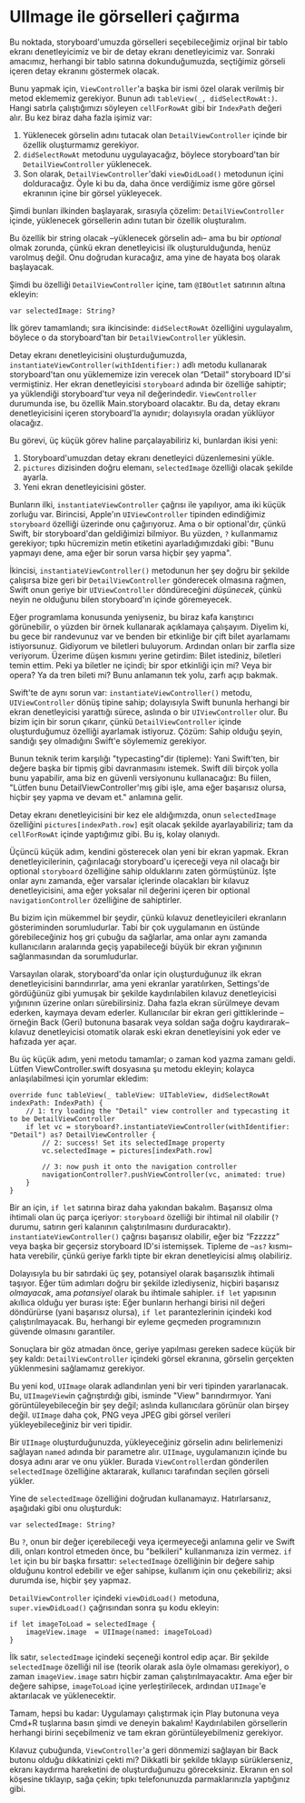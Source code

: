 # UIImage ile görselleri çağırma

Bu noktada, storyboard'umuzda görselleri seçebileceğimiz orjinal bir tablo ekranı denetleyicimiz ve bir de detay ekranı denetleyicimiz var. Sonraki amacımız, herhangi bir tablo satırına dokunduğumuzda, seçtiğimiz görseli içeren detay ekranını göstermek olacak.

Bunu yapmak için, `ViewController`'a başka bir ismi özel olarak verilmiş bir metod eklememiz gerekiyor. Bunun adı `tableView(_, didSelectRowAt:)`. Hangi satırla çalıştığımızı söyleyen `cellForRowAt` gibi bir `IndexPath` değeri alır. Bu kez biraz daha fazla işimiz var: 

1. Yüklenecek görselin adını tutacak olan `DetailViewController` içinde bir özellik oluşturmamız gerekiyor.
2. `didSelectRowAt` metodunu uygulayacağız, böylece storyboard'tan bir `DetailViewController` yüklenecek.
3. Son olarak, `DetailViewController`'daki `viewDidLoad()` metodunun içini dolduracağız. Öyle ki bu da, daha önce verdiğimiz isme göre görsel ekranının içine bir görsel yükleyecek.

Şimdi bunları ilkinden başlayarak, sırasıyla çözelim: `DetailViewController` içinde, yüklenecek görsellerin adını tutan bir özellik oluşturalım.

Bu özellik bir string olacak –yüklenecek görselin adı– ama bu bir *optional* olmak zorunda, çünkü ekran denetleyicisi ilk oluşturulduğunda, henüz varolmuş değil. Onu doğrudan kuracağız, ama yine de hayata boş olarak başlayacak.

Şimdi bu özelliği `DetailViewController` içine, tam `@IBOutlet` satırının altına ekleyin:

    var selectedImage: String?

İlk görev tamamlandı; sıra ikincisinde: `didSelectRowAt` özelliğini uygulayalım, böylece o da storyboard'tan bir `DetailViewController` yüklesin.

Detay ekranı denetleyicisini oluşturduğumuzda, `instantiateViewController(withIdentifier:)` adlı metodu kullanarak storyboard'tan onu yüklememize izin verecek olan “Detail” storyboard ID'si vermiştiniz. Her ekran denetleyicisi `storyboard` adında bir özelliğe sahiptir; ya yüklendiği storyboard'tur veya nil değerindedir. `ViewController` durumunda ise, bu özellik Main.storyboard olacaktır. Bu da, detay ekranı denetleyicisini içeren storyboard'la aynıdır; dolayısıyla oradan yüklüyor olacağız.

Bu görevi, üç küçük görev haline parçalayabiliriz ki, bunlardan ikisi yeni:

1. Storyboard'umuzdan detay ekranı denetleyici düzenlemesini yükle.
2. `pictures` dizisinden doğru elemanı, `selectedImage` özelliği olacak şekilde ayarla.
3. Yeni ekran denetleyicisini göster.

Bunların ilki, `instantiateViewController` çağrısı ile yapılıyor, ama iki küçük zorluğu var. Birincisi, Apple'ın `UIViewController` tipinden edindiğimiz `storyboard` özelliği üzerinde onu çağırıyoruz. Ama o bir optional'dır, çünkü Swift, bir storyboard'dan geldiğimizi bilmiyor. Bu yüzden, `?` kullanmamız gerekiyor; tıpkı hücremizin metin etiketini ayarladığımızdaki gibi: "Bunu yapmayı dene, ama eğer bir sorun varsa hiçbir şey yapma". 

İkincisi, `instantiateViewController()` metodunun her şey doğru bir şekilde çalışırsa bize geri bir `DetailViewController` gönderecek olmasına rağmen, Swift onun geriye bir `UIViewController` döndüreceğini *düşünecek*, çünkü neyin ne olduğunu bilen storyboard'ın içinde göremeyecek.

Eğer programlama konusunda yeniyseniz, bu biraz kafa karıştırıcı görünebilir, o yüzden bir örnek kullanarak açıklamaya çalışayım. Diyelim ki, bu gece bir randevunuz var ve benden bir etkinliğe bir çift bilet ayarlamamı istiyorsunuz. Gidiyorum ve biletleri buluyorum. Ardından onları bir zarfla size veriyorum. Üzerime düşen kısmını yerine getirdim: Bilet istediniz, biletleri temin ettim. Peki ya biletler ne içindi; bir spor etkinliği için mi? Veya bir opera? Ya da tren bileti mi? Bunu anlamanın tek yolu, zarfı açıp bakmak.

Swift'te de aynı sorun var: `instantiateViewController()` metodu, `UIViewController` dönüş tipine sahip; dolayısıyla Swift bununla herhangi bir ekran denetleyicisi yarattığı sürece, aslında o bir `UIViewController` olur. Bu bizim için bir sorun çıkarır, çünkü  `DetailViewController` içinde oluşturduğumuz özelliği ayarlamak istiyoruz. Çözüm: Sahip olduğu şeyin, sandığı şey olmadığını Swift'e söylememiz gerekiyor.

Bunun teknik terim karşılığı "typecasting"dir (tipleme): Yani Swift'ten, bir değere başka bir tipmiş gibi davranmasını istemek. Swift dili birçok yolla bunu yapabilir, ama biz en güvenli versiyonunu kullanacağız: Bu fiilen, "Lütfen bunu DetailViewController'mış gibi işle, ama eğer başarısız olursa, hiçbir şey yapma ve devam et." anlamına gelir.

Detay ekranı denetleyicisini bir kez ele aldığımızda, onun `selectedImage` özelliğini `pictures[indexPath.row]` eşit olacak şekilde ayarlayabiliriz; tam da `cellForRowAt` içinde yaptığımız gibi. Bu iş, kolay olanıydı.

Üçüncü küçük adım, kendini gösterecek olan yeni bir ekran yapmak. Ekran denetleyicilerinin, çağırılacağı storyboard'u içereceği veya nil olacağı bir optional `storyboard` özelliğine sahip olduklarını zaten görmüştünüz. İşte onlar aynı zamanda, eğer varsalar içlerinde olacakları bir kılavuz denetleyicisini, ama eğer yoksalar nil değerini içeren bir optional `navigationController` özelliğine de sahiptirler.

Bu bizim için mükemmel bir şeydir, çünkü kılavuz denetleyicileri ekranların gösteriminden sorumludurlar. Tabi bir çok uygulamanın en üstünde görebileceğiniz hoş gri çubuğu da sağlarlar, ama onlar aynı zamanda kullanıcıların aralarında geçiş yapabileceği büyük bir ekran yığınının sağlanmasından da sorumludurlar.

Varsayılan olarak, storyboard'da onlar için oluşturduğunuz ilk ekran denetleyicisini barındırırlar, ama yeni ekranlar yaratılırken, Settings'de gördüğünüz gibi yumuşak bir şekilde kaydırılabilen kılavuz denetleyicisi yığınının üzerine onları sürebilirsiniz. Daha fazla ekran sürülmeye devam ederken, kaymaya devam ederler. Kullanıcılar bir ekran geri gittiklerinde –örneğin Back (Geri) butonuna basarak veya soldan sağa doğru kaydırarak– kılavuz denetleyicisi otomatik olarak eski ekran denetleyisini yok eder ve hafızada yer açar.

Bu üç küçük adım, yeni metodu tamamlar; o zaman kod yazma zamanı geldi. Lütfen ViewController.swift dosyasına şu metodu ekleyin; kolayca anlaşılabilmesi için yorumlar ekledim:

    override func tableView(_ tableView: UITableView, didSelectRowAt indexPath: IndexPath) {
        // 1: try loading the "Detail" view controller and typecasting it to be DetailViewController
        if let vc = storyboard?.instantiateViewController(withIdentifier: "Detail") as? DetailViewController {
            // 2: success! Set its selectedImage property
            vc.selectedImage = pictures[indexPath.row]
            
            // 3: now push it onto the navigation controller
            navigationController?.pushViewController(vc, animated: true)
        }
    }

Bir an için, `if let` satırına biraz daha yakından bakalım. Başarısız olma ihtimali olan üç parça içeriyor: `storyboard` özelliği bir ihtimal nil olabilir (`?` durumu, satırın geri kalanının çalıştırılmasını durduracaktır). `instantiateViewController()` çağrısı başarısız olabilir, eğer biz “Fzzzzz” veya başka bir geçersiz storyboard ID'si istemişsek. Tipleme de –`as?` kısmı– hata verebilir, çünkü geriye farklı tipte bir ekran denetleyicisi almış olabiliriz.

Dolayısıyla bu bir satırdaki üç şey, potansiyel olarak başarısızlık ihtimali taşıyor. Eğer tüm adımları doğru bir şekilde izlediyseniz, hiçbiri başarısız *olmayacak*, ama *potansiyel* olarak bu ihtimale sahipler. `if let` yapısının akıllıca olduğu yer burası işte: Eğer bunların herhangi birisi nil değeri döndürürse (yani başarısız olursa), `if let` parantezlerinin içindeki kod çalıştırılmayacak. Bu, herhangi bir eyleme geçmeden programınızın güvende olmasını garantiler.

Sonuçlara bir göz atmadan önce, geriye yapılması gereken sadece küçük bir şey kaldı: `DetailViewController` içindeki görsel ekranına, görselin gerçekten yüklenmesini sağlamamız gerekiyor.

Bu yeni kod, `UIImage` olarak adlandırılan yeni bir veri tipinden yararlanacak. Bu, `UIImageView`in çağrıştırdığı gibi, isminde "View" barındırmıyor. Yani görüntüleyebileceğin bir şey değil; aslında kullanıcılara görünür olan birşey değil. `UIImage` daha çok, PNG veya JPEG gibi görsel verileri yükleyebileceğiniz bir veri tipidir.

Bir `UIImage` oluşturduğunuzda, yükleyeceğiniz görselin adını belirlemenizi sağlayan `named` adında bir parametre alır. `UIImage`, uygulamanızın içinde bu dosya adını arar ve onu yükler. Burada `ViewController`dan gönderilen `selectedImage` özelliğine aktararak, kullanıcı tarafından seçilen görseli yükler.

Yine de `selectedImage` özelliğini doğrudan kullanamayız. Hatırlarsanız, aşağıdaki gibi onu oluşturduk:

    var selectedImage: String?

Bu `?`, onun bir değer içerebileceği veya içermeyeceği anlamına gelir ve Swift dili, onları kontrol etmeden önce, bu "belkileri" kullanmanıza izin vermez. `if let` için bu bir başka fırsattır: `selectedImage` özelliğinin bir değere sahip olduğunu kontrol edebilir ve eğer sahipse, kullanım için onu çekebiliriz; aksi durumda ise, hiçbir şey yapmaz.

`DetailViewController` içindeki `viewDidLoad()` metoduna, `super.viewDidLoad()` çağrısından sonra şu kodu ekleyin:

    if let imageToLoad = selectedImage {
        imageView.image  = UIImage(named: imageToLoad)
    }

İlk satır, `selectedImage` içindeki seçeneği kontrol edip açar. Bir şekilde `selectedImage` özelliği nil ise (teorik olarak asla öyle olmaması gerekiyor), o zaman `imageView.image` satırı hiçbir zaman çalıştırılmayacaktır. Ama eğer bir değere sahipse, `imageToLoad` içine yerleştirilecek, ardından `UIImage`'e aktarılacak ve yüklenecektir.

Tamam, hepsi bu kadar: Uygulamayı çalıştırmak için Play butonuna veya Cmd+R tuşlarına basın şimdi ve deneyin bakalım! Kaydırılabilen görsellerin herhangi birini seçebilmeniz ve tam ekran görüntüleyebilmeniz gerekiyor.

Kılavuz çubuğunda, `ViewController`'a geri dönmemizi sağlayan bir Back butonu olduğu dikkatinizi çekti mi? Dikkatli bir şekilde tıklayıp sürüklerseniz, ekranı kaydırma hareketini de oluşturduğunuzu göreceksiniz. Ekranın en sol köşesine tıklayıp, sağa çekin; tıpkı telefonunuzda parmaklarınızla yaptığınız gibi.
